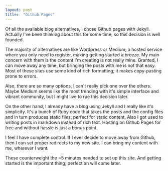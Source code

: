 ```yaml
---
layout: post
title:  "Github Pages"
---
```


Of all the available blog alternatives, I chose Github pages with
Jekyll. Actually I've been thinking about this for some time,
so this decision is well founded.

The majority of alternatives are like Wordpress or Medium; a hosted
service where you
only need to register, making getting started a breeze. My main concern
with them is the content I'm creating is not really mine. Granted, I can
move away any time, but bringing the posts with me is not that easy. Most of
these sites use some kind of rich formatting; it makes copy-pasting
prone to errors.

Also, there are so many options, I can't really pick one over the others.
Maybe Medium seems like the most trending with it's simple interface and
vibrant community, but I might live to rue this decision later.

On the other hand, I already have a blog using Jekyll and I really like
it's simplicity. It's a bunch of Ruby code that takes the posts and
the config files and in turn produces static files; perfect for static
content. Also I got used to writing posts in markdown instead of rich text.
Hosting on Github Pages for free and without hassle is just a bonus
point.

I feel I have complete control. If I ever decide to move away from Github,
then I can set proper redirects to my new site. I can bring my content
with me, wherever I want.

These counterweight the ~5 minutes needed to set up this site. And getting
started is the important thing; perfection will come later.

